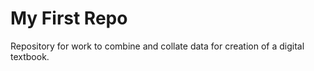 # My First Repo
Repository for work to combine and collate data for creation of a digital textbook.
